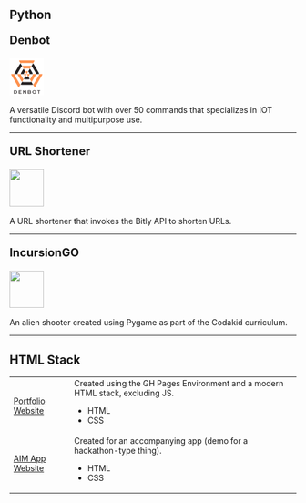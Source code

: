 <h2> Python </h2>

<div content class="projects">
  <div content>
    <p style="font-size:20px"> <b> Denbot </b> </p>
    <img src="/assets/denbotlogo.png" style="width:60px;height:65px;">
  </div>
  <div content>
    <p> 
      A versatile Discord bot with over 50 commands that specializes in IOT functionality and multipurpose use. 
    </p>
  </div>
</div>

<hr>

<div content class="projects">
  <div content>
    <p style="font-size:20px"> <b> URL Shortener </b> </p>
    <img src="" style="width:60px;height:65px;">
  </div>
  <div content>
    <p> 
      A URL shortener that invokes the Bitly API to shorten URLs.
    </p>
  </div>
</div>

<hr>

<div content class="projects">
  <div content>
    <p style="font-size:20px"> <b> IncursionGO </b> </p>
    <img src="" style="width:60px;height:65px;">
  </div>
  <div content>
    <p> 
      An alien shooter created using Pygame as part of the Codakid curriculum.
    </p>
  </div>
</div>

<hr>

<h2> HTML Stack </h2>
<table style="width:100%">
  <tr>
    <td> <a href="https://github.com/drv-rajesh/drv-rajesh.github.io" target=_blank> Portfolio Website </a> </td>
    <td>
      Created using the GH Pages Environment and a modern HTML stack, excluding JS.
      <ul>
        <li> HTML </li>
        <li> CSS </li>
      </ul>
    </td>
  </tr>
  <tr>
    <td> <a href="http://aim-app.glitch.me" target=_blank> AIM App Website </a> </td>
    <td>
      Created for an accompanying app (demo for a hackathon-type thing).
      <ul>
        <li> HTML </li>
        <li> CSS </li>
      </ul>
    </td>
  </tr>
</table>
